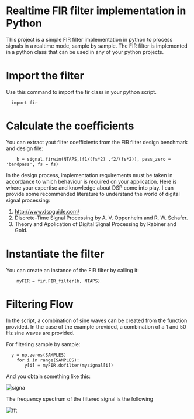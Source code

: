 
Realtime FIR filter implementation in Python
=======================================

This project is a simple FIR filter implementation in python to process signals in a realtime mode, sample by sample. The FIR filter is implemented in a python class that can be used in any of your python projects. 

Import the filter
======

Use this command to import the fir class in your python script.
````
  import fir
````
Calculate the coefficients
==========================

You can extract yout filter coefficients from the FIR filter design benchmark and design file:
````
    b = signal.firwin(NTAPS,[f1/(fs*2) ,f2/(fs*2)], pass_zero = 'bandpass', fs = fs)
````
In the design process, implementation requirements must be taken in accordance to which behaviour is required on your application. Here is where your expertise and knowledge about DSP come into play. I can provide some recommended literature to understand the world of digital signal processing:
1. http://www.dspguide.com/
2. Discrete-Time Signal Processing by A. V. Oppenheim and R. W. Schafer.
3. Theory and Application of Digital Signal Processing by Rabiner and Gold. 

Instantiate the filter
==================

You can create an instance of the FIR filter by calling it:
````
    myFIR = fir.FIR_filter(b, NTAPS)
````

Filtering Flow
====

In the script, a combination of sine waves can be created from the function provided. In the case of the example provided, a combination of a 1 and 50 Hz sine waves are provided.

For filtering sample by sample:
````
  y = np.zeros(SAMPLES)
    for i in range(SAMPLES):
       y[i] = myFIR.dofilter(mysignal[i])
````

And you obtain something like this:

![signa](https://user-images.githubusercontent.com/16301652/103227026-b4c38300-492d-11eb-99ea-334d0a0a11da.png)

The frequency spectrum of the filtered signal is the following

![fft](https://user-images.githubusercontent.com/16301652/103227030-b55c1980-492d-11eb-8a21-e12f11ff619f.png)
